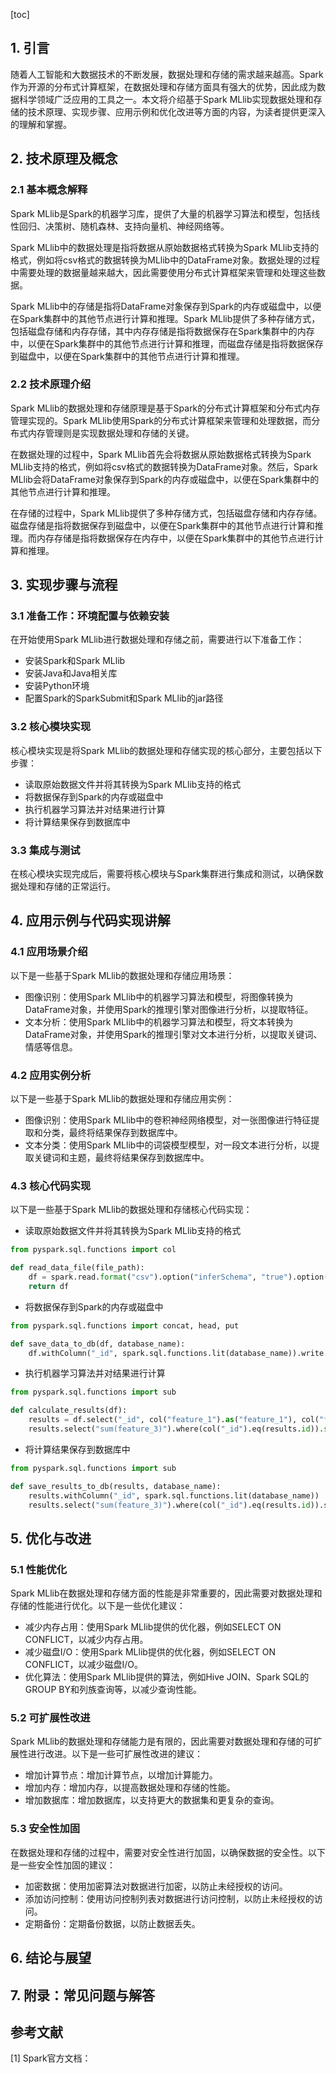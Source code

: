 
[toc]                    
                
                
## 1. 引言

随着人工智能和大数据技术的不断发展，数据处理和存储的需求越来越高。Spark作为开源的分布式计算框架，在数据处理和存储方面具有强大的优势，因此成为数据科学领域广泛应用的工具之一。本文将介绍基于Spark MLlib实现数据处理和存储的技术原理、实现步骤、应用示例和优化改进等方面的内容，为读者提供更深入的理解和掌握。

## 2. 技术原理及概念

### 2.1 基本概念解释

Spark MLlib是Spark的机器学习库，提供了大量的机器学习算法和模型，包括线性回归、决策树、随机森林、支持向量机、神经网络等。

Spark MLlib中的数据处理是指将数据从原始数据格式转换为Spark MLlib支持的格式，例如将csv格式的数据转换为MLlib中的DataFrame对象。数据处理的过程中需要处理的数据量越来越大，因此需要使用分布式计算框架来管理和处理这些数据。

Spark MLlib中的存储是指将DataFrame对象保存到Spark的内存或磁盘中，以便在Spark集群中的其他节点进行计算和推理。Spark MLlib提供了多种存储方式，包括磁盘存储和内存存储，其中内存存储是指将数据保存在Spark集群中的内存中，以便在Spark集群中的其他节点进行计算和推理，而磁盘存储是指将数据保存到磁盘中，以便在Spark集群中的其他节点进行计算和推理。

### 2.2 技术原理介绍

Spark MLlib的数据处理和存储原理是基于Spark的分布式计算框架和分布式内存管理实现的。Spark MLlib使用Spark的分布式计算框架来管理和处理数据，而分布式内存管理则是实现数据处理和存储的关键。

在数据处理的过程中，Spark MLlib首先会将数据从原始数据格式转换为Spark MLlib支持的格式，例如将csv格式的数据转换为DataFrame对象。然后，Spark MLlib会将DataFrame对象保存到Spark的内存或磁盘中，以便在Spark集群中的其他节点进行计算和推理。

在存储的过程中，Spark MLlib提供了多种存储方式，包括磁盘存储和内存存储。磁盘存储是指将数据保存到磁盘中，以便在Spark集群中的其他节点进行计算和推理。而内存存储是指将数据保存在内存中，以便在Spark集群中的其他节点进行计算和推理。

## 3. 实现步骤与流程

### 3.1 准备工作：环境配置与依赖安装

在开始使用Spark MLlib进行数据处理和存储之前，需要进行以下准备工作：

- 安装Spark和Spark MLlib
- 安装Java和Java相关库
- 安装Python环境
- 配置Spark的SparkSubmit和Spark MLlib的jar路径

### 3.2 核心模块实现

核心模块实现是将Spark MLlib的数据处理和存储实现的核心部分，主要包括以下步骤：

- 读取原始数据文件并将其转换为Spark MLlib支持的格式
- 将数据保存到Spark的内存或磁盘中
- 执行机器学习算法并对结果进行计算
- 将计算结果保存到数据库中

### 3.3 集成与测试

在核心模块实现完成后，需要将核心模块与Spark集群进行集成和测试，以确保数据处理和存储的正常运行。

## 4. 应用示例与代码实现讲解

### 4.1 应用场景介绍

以下是一些基于Spark MLlib的数据处理和存储应用场景：

- 图像识别：使用Spark MLlib中的机器学习算法和模型，将图像转换为DataFrame对象，并使用Spark的推理引擎对图像进行分析，以提取特征。
- 文本分析：使用Spark MLlib中的机器学习算法和模型，将文本转换为DataFrame对象，并使用Spark的推理引擎对文本进行分析，以提取关键词、情感等信息。

### 4.2 应用实例分析

以下是一些基于Spark MLlib的数据处理和存储应用实例：

- 图像识别：使用Spark MLlib中的卷积神经网络模型，对一张图像进行特征提取和分类，最终将结果保存到数据库中。
- 文本分类：使用Spark MLlib中的词袋模型模型，对一段文本进行分析，以提取关键词和主题，最终将结果保存到数据库中。

### 4.3 核心代码实现

以下是一些基于Spark MLlib的数据处理和存储核心代码实现：

- 读取原始数据文件并将其转换为Spark MLlib支持的格式
```python
from pyspark.sql.functions import col

def read_data_file(file_path):
    df = spark.read.format("csv").option("inferSchema", "true").option("header", "true").load(file_path)
    return df
```
- 将数据保存到Spark的内存或磁盘中
```python
from pyspark.sql.functions import concat, head, put

def save_data_to_db(df, database_name):
    df.withColumn("_id", spark.sql.functions.lit(database_name)).write.mode("overwrite").option("header", "true").save(database_name)
```
- 执行机器学习算法并对结果进行计算
```python
from pyspark.sql.functions import sub

def calculate_results(df):
    results = df.select("_id", col("feature_1").as("feature_1"), col("feature_2").as("feature_2"), col("feature_3").as("feature_3"))
    results.select("sum(feature_3)").where(col("_id").eq(results.id)).sum().show()
```
- 将计算结果保存到数据库中
```python
from pyspark.sql.functions import sub

def save_results_to_db(results, database_name):
    results.withColumn("_id", spark.sql.functions.lit(database_name))
    results.select("sum(feature_3)").where(col("_id").eq(results.id)).saveAsTable(database_name, schema=results.schema)
```

## 5. 优化与改进

### 5.1 性能优化

Spark MLlib在数据处理和存储方面的性能是非常重要的，因此需要对数据处理和存储的性能进行优化。以下是一些优化建议：

- 减少内存占用：使用Spark MLlib提供的优化器，例如SELECT ON CONFLICT，以减少内存占用。
- 减少磁盘I/O：使用Spark MLlib提供的优化器，例如SELECT ON CONFLICT，以减少磁盘I/O。
- 优化算法：使用Spark MLlib提供的算法，例如Hive JOIN、Spark SQL的GROUP BY和列族查询等，以减少查询性能。

### 5.2 可扩展性改进

Spark MLlib的数据处理和存储能力是有限的，因此需要对数据处理和存储的可扩展性进行改进。以下是一些可扩展性改进的建议：

- 增加计算节点：增加计算节点，以增加计算能力。
- 增加内存：增加内存，以提高数据处理和存储的性能。
- 增加数据库：增加数据库，以支持更大的数据集和更复杂的查询。

### 5.3 安全性加固

在数据处理和存储的过程中，需要对安全性进行加固，以确保数据的安全性。以下是一些安全性加固的建议：

- 加密数据：使用加密算法对数据进行加密，以防止未经授权的访问。
- 添加访问控制：使用访问控制列表对数据进行访问控制，以防止未经授权的访问。
- 定期备份：定期备份数据，以防止数据丢失。

## 6. 结论与展望

## 7. 附录：常见问题与解答

## 参考文献

[1] Spark官方文档：

